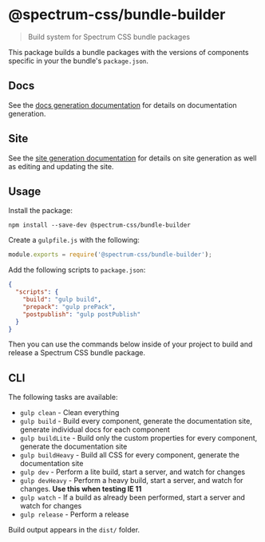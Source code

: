 # @spectrum-css/bundle-builder
> Build system for Spectrum CSS bundle packages

This package builds a bundle packages with the versions of components specific in your the bundle's `package.json`.

## Docs

See the [docs generation documentation](docs/README.md) for details on documentation generation.

## Site

See the [site generation documentation](site/README.md) for details on site generation as well as editing and updating the site.

## Usage

Install the package:

```
npm install --save-dev @spectrum-css/bundle-builder
```

Create a `gulpfile.js` with the following:

```js
module.exports = require('@spectrum-css/bundle-builder');
```

Add the following scripts to `package.json`:

```json
{
  "scripts": {
    "build": "gulp build",
    "prepack": "gulp prePack",
    "postpublish": "gulp postPublish"
  }
}
```

Then you can use the commands below inside of your project to build and release a Spectrum CSS bundle package.

## CLI

The following tasks are available:

* `gulp clean` - Clean everything
* `gulp build` - Build every component, generate the documentation site, generate individual docs for each component
* `gulp buildLite` - Build only the custom properties for every component, generate the documentation site
* `gulp buildHeavy` - Build all CSS for every component, generate the documentation site
* `gulp dev` - Perform a lite build, start a server, and watch for changes
* `gulp devHeavy` - Perform a heavy build, start a server, and watch for changes. **Use this when testing IE 11**
* `gulp watch` - If a build as already been performed, start a server and watch for changes
* `gulp release` - Perform a release

Build output appears in the `dist/` folder.
